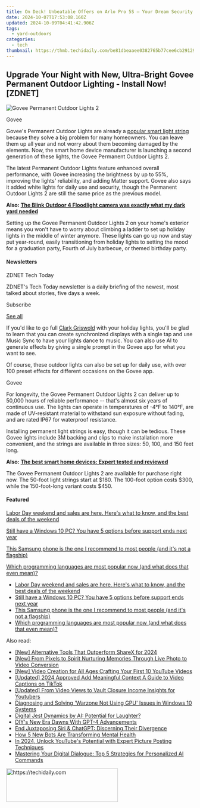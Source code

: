 ```yaml
---
title: On Deck! Unbeatable Offers on Arlo Pro 5S – Your Dream Security System Awaits
date: 2024-10-07T17:53:08.160Z
updated: 2024-10-09T04:41:42.906Z
tags:
  - yard-outdoors
categories:
  - tech
thumbnail: https://thmb.techidaily.com/be81dbeaaee0382765b77cee6cb291299a5244c86355d2d7d3f6272a0660ee79.jpeg
---
```


## Upgrade Your Night with New, Ultra-Bright Govee Permanent Outdoor Lighting - Install Now![ZDNET]

![Govee Permanent Outdoor Lights 2](https://www.zdnet.com/a/img/resize/fef09a07669b4416397ae9cb2a8a65ac965c2943/2024/08/23/cb422779-bdec-43bc-924c-085b9ad340b7/7.png?auto=webp&width=1280)

Govee

Govee's Permanent Outdoor Lights are already a [popular smart light string](https://buy.geni.us/Proxy.ashx?TSID=368250&GR%5FURL=https%3A%2F%2Fwww.amazon.com%2FGovee-Permanent-Waterproof-Lighting-Assistant%2Fdp%2FB0BCQ926C1%3Ftag%3Dzd-buy-button-20%26ascsubtag%3D%5F%5FCOM%5FCLICK%5FID%5F%5F%7C0732191c-49af-4b4a-b0cb-47f0325da749%7Cdtp&dtb=1) because they solve a big problem for many homeowners. You can leave them up all year and not worry about them becoming damaged by the elements. Now, the smart home device manufacturer is launching a second generation of these lights, the Govee Permanent Outdoor Lights 2.

The latest Permanent Outdoor Lights feature enhanced overall performance, with Govee increasing the brightness by up to 55%, improving the lights' reliability, and adding Matter support. Govee also says it added white lights for daily use and security, though the Permanent Outdoor Lights 2 are still the same price as the previous model.

**Also: [The Blink Outdoor 4 Floodlight camera was exactly what my dark yard needed](https://www.zdnet.com/home-and-office/smart-home/the-blink-outdoor-4-floodlight-camera-was-exactly-what-my-dark-yard-needed/)**

Setting up the Govee Permanent Outdoor Lights 2 on your home's exterior means you won't have to worry about climbing a ladder to set up holiday lights in the middle of winter anymore. These lights can go up now and stay put year-round, easily transitioning from holiday lights to setting the mood for a graduation party, Fourth of July barbecue, or themed birthday party.

#### Newsletters

ZDNET Tech Today

ZDNET's Tech Today newsletter is a daily briefing of the newest, most talked about stories, five days a week.

 Subscribe

[See all](https://www.zdnet.com/newsletters/)

If you'd like to go full [Clark Griswold](https://vacation.fandom.com/wiki/Clark%5FGriswold) with your holiday lights, you'll be glad to learn that you can create synchronized displays with a single tap and use Music Sync to have your lights dance to music. You can also use AI to generate effects by giving a single prompt in the Govee app for what you want to see. 

Of course, these outdoor lights can also be set up for daily use, with over 100 preset effects for different occasions on the Govee app. 

Govee

For longevity, the Govee Permanent Outdoor Lights 2 can deliver up to 50,000 hours of reliable performance -- that's almost six years of continuous use. The lights can operate in temperatures of -4°F to 140°F, are made of UV-resistant material to withstand sun exposure without fading, and are rated IP67 for waterproof resistance.

Installing permanent light strings is easy, though it can be tedious. These Govee lights include 3M backing and clips to make installation more convenient, and the strings are available in three sizes: 50, 100, and 150 feet long.

**Also: [The best smart home devices: Expert tested and reviewed](https://www.zdnet.com/home-and-office/smart-home/best-smart-home-device/)**

The Govee Permanent Outdoor Lights 2 are available for purchase right now. The 50-foot light strings start at $180\. The 100-foot option costs $300, while the 150-foot-long variant costs $450.

#### Featured

[Labor Day weekend and sales are here. Here's what to know, and the best deals of the weekend](https://www.zdnet.com/article/labor-day-deals-everything-to-know-09-02-2024/ "Labor Day weekend and sales are here. Here's what to know, and the best deals of the weekend")

[Still have a Windows 10 PC? You have 5 options before support ends next year](https://www.zdnet.com/article/still-have-a-windows-10-pc-you-have-5-options-before-support-ends-next-year/ "Still have a Windows 10 PC? You have 5 options before support ends next year")

[This Samsung phone is the one I recommend to most people (and it's not a flagship)](https://www.zdnet.com/article/this-samsung-phone-is-the-one-i-recommend-to-most-people-and-its-not-a-flagship/ "This Samsung phone is the one I recommend to most people (and it's not a flagship)")

[Which programming languages are most popular now (and what does that even mean)?](https://www.zdnet.com/article/the-most-popular-programming-languages-in-2024-and-what-that-even-means/ "Which programming languages are most popular now (and what does that even mean)?")

* [Labor Day weekend and sales are here. Here's what to know, and the best deals of the weekend](https://www.zdnet.com/article/labor-day-deals-everything-to-know-09-02-2024/ "Labor Day weekend and sales are here. Here's what to know, and the best deals of the weekend")
* [Still have a Windows 10 PC? You have 5 options before support ends next year](https://www.zdnet.com/article/still-have-a-windows-10-pc-you-have-5-options-before-support-ends-next-year/ "Still have a Windows 10 PC? You have 5 options before support ends next year")
* [This Samsung phone is the one I recommend to most people (and it's not a flagship)](https://www.zdnet.com/article/this-samsung-phone-is-the-one-i-recommend-to-most-people-and-its-not-a-flagship/ "This Samsung phone is the one I recommend to most people (and it's not a flagship)")
* [Which programming languages are most popular now (and what does that even mean)?](https://www.zdnet.com/article/the-most-popular-programming-languages-in-2024-and-what-that-even-means/ "Which programming languages are most popular now (and what does that even mean)?")

<ins class="adsbygoogle"
     style="display:block"
     data-ad-format="autorelaxed"
     data-ad-client="ca-pub-7571918770474297"
     data-ad-slot="1223367746"></ins>

<ins class="adsbygoogle"
     style="display:block"
     data-ad-client="ca-pub-7571918770474297"
     data-ad-slot="8358498916"
     data-ad-format="auto"
     data-full-width-responsive="true"></ins>

<span class="atpl-alsoreadstyle">Also read:</span>
<div><ul>
<li><a href="https://digital-screen-recording.techidaily.com/new-alternative-tools-that-outperform-sharex-for-2024/"><u>[New] Alternative Tools That Outperform ShareX for 2024</u></a></li>
<li><a href="https://some-techniques.techidaily.com/new-from-pixels-to-spirit-nurturing-memories-through-live-photo-to-video-conversion/"><u>[New] From Pixels to Spirit Nurturing Memories Through Live Photo to Video Conversion</u></a></li>
<li><a href="https://facebook-record-videos.techidaily.com/new-video-creation-for-all-ages-crafting-your-first-10-youtube-videos/"><u>[New] Video Creation for All Ages Crafting Your First 10 YouTube Videos</u></a></li>
<li><a href="https://tiktok-video-files.techidaily.com/updated-2024-approved-add-meaningful-context-a-guide-to-video-captions-on-tiktok/"><u>[Updated] 2024 Approved Add Meaningful Context A Guide to Video Captions on TikTok</u></a></li>
<li><a href="https://facebook-video-footage.techidaily.com/updated-from-video-views-to-vault-closure-income-insights-for-youtubers/"><u>[Updated] From Video Views to Vault Closure Income Insights for Youtubers</u></a></li>
<li><a href="https://program-issues.techidaily.com/diagnosing-and-solving-warzone-not-using-gpu-issues-in-windows-10-systems/"><u>Diagnosing and Solving 'Warzone Not Using GPU' Issues in Windows 10 Systems</u></a></li>
<li><a href="https://tech-savvy.techidaily.com/digital-jest-dynamics-by-ai-potential-for-laughter/"><u>Digital Jest Dynamics by AI: Potential for Laughter?</u></a></li>
<li><a href="https://tech-savvy.techidaily.com/diys-new-era-dawns-with-gpt-4-advancements/"><u>DIY's New Era Dawns With GPT-4 Advancements</u></a></li>
<li><a href="https://tech-savvy.techidaily.com/end-juxtaposing-siri-and-chatgpt-discerning-their-divergence/"><u>End Juxtaposing Siri & ChatGPT: Discerning Their Divergence</u></a></li>
<li><a href="https://tech-savvy.techidaily.com/how-5-new-bots-are-transforming-mental-health/"><u>How 5 New Bots Are Transforming Mental Health</u></a></li>
<li><a href="https://some-skills.techidaily.com/in-2024-unlock-youtubes-potential-with-expert-picture-posting-techniques/"><u>In 2024, Unlock YouTube's Potential with Expert Picture Posting Techniques</u></a></li>
<li><a href="https://tech-savvy.techidaily.com/mastering-your-digital-dialogue-top-5-strategies-for-personalized-ai-commands/"><u>Mastering Your Digital Dialogue: Top 5 Strategies for Personalized AI Commands</u></a></li>
</ul></div>

<!-- affiliate ads begin -->
<a href="https://wigfever.sjv.io/c/5597632/2005184/22899" target="_top" id="2005184">
  <img src="//a.impactradius-go.com/display-ad/22899-2005184" border="0" alt="https://techidaily.com" width="300" height="90"/>
</a>
<img height="0" width="0" src="https://wigfever.sjv.io/i/5597632/2005184/22899" style="position:absolute;visibility:hidden;" border="0" />
<!-- affiliate ads end -->

